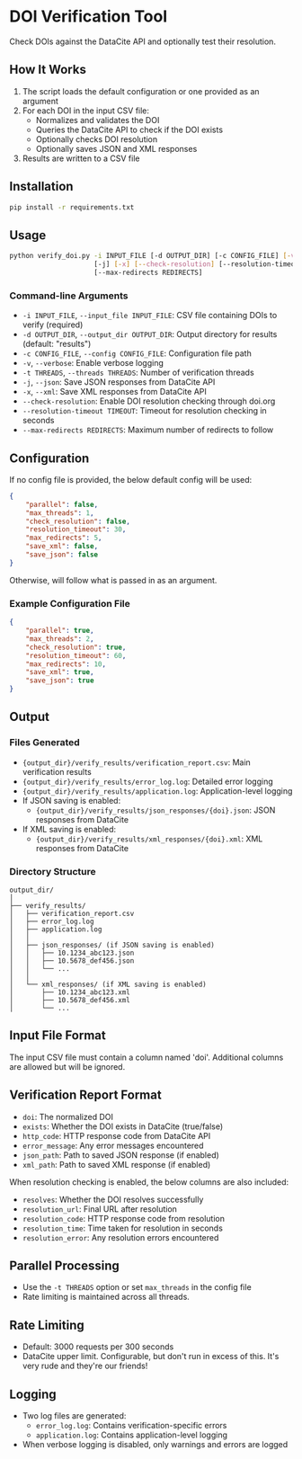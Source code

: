 # DOI Verification Tool

Check DOIs against the DataCite API and optionally test their resolution.

## How It Works

1. The script loads the default configuration or one provided as an argument
2. For each DOI in the input CSV file:
   - Normalizes and validates the DOI 
   - Queries the DataCite API to check if the DOI exists
   - Optionally checks DOI resolution
   - Optionally saves JSON and XML responses
3. Results are written to a CSV file


## Installation

```bash
pip install -r requirements.txt
```

## Usage

```bash
python verify_doi.py -i INPUT_FILE [-d OUTPUT_DIR] [-c CONFIG_FILE] [-v] [-t THREADS] 
                     [-j] [-x] [--check-resolution] [--resolution-timeout TIMEOUT] 
                     [--max-redirects REDIRECTS]
```

### Command-line Arguments

- `-i INPUT_FILE`, `--input_file INPUT_FILE`: CSV file containing DOIs to verify (required)
- `-d OUTPUT_DIR`, `--output_dir OUTPUT_DIR`: Output directory for results (default: "results")
- `-c CONFIG_FILE`, `--config CONFIG_FILE`: Configuration file path
- `-v`, `--verbose`: Enable verbose logging
- `-t THREADS`, `--threads THREADS`: Number of verification threads
- `-j`, `--json`: Save JSON responses from DataCite API
- `-x`, `--xml`: Save XML responses from DataCite API
- `--check-resolution`: Enable DOI resolution checking through doi.org
- `--resolution-timeout TIMEOUT`: Timeout for resolution checking in seconds
- `--max-redirects REDIRECTS`: Maximum number of redirects to follow

## Configuration

If no config file is provided, the below default config will be used:

```json
{
    "parallel": false,
    "max_threads": 1,
    "check_resolution": false,
    "resolution_timeout": 30,
    "max_redirects": 5,
    "save_xml": false,
    "save_json": false
}
```
Otherwise, will follow what is passed in as an argument.

### Example Configuration File

```json
{
    "parallel": true,
    "max_threads": 2,
    "check_resolution": true,
    "resolution_timeout": 60,
    "max_redirects": 10,
    "save_xml": true,
    "save_json": true
}
```

## Output

### Files Generated

- `{output_dir}/verify_results/verification_report.csv`: Main verification results
- `{output_dir}/verify_results/error_log.log`: Detailed error logging
- `{output_dir}/verify_results/application.log`: Application-level logging
- If JSON saving is enabled:
  - `{output_dir}/verify_results/json_responses/{doi}.json`: JSON responses from DataCite
- If XML saving is enabled:
  - `{output_dir}/verify_results/xml_responses/{doi}.xml`: XML responses from DataCite

### Directory Structure
```
output_dir/
│
├── verify_results/
│   ├── verification_report.csv
│   ├── error_log.log
│   ├── application.log
│   │
│   ├── json_responses/ (if JSON saving is enabled)
│   │   ├── 10.1234_abc123.json
│   │   ├── 10.5678_def456.json
│   │   └── ...
│   │
│   └── xml_responses/ (if XML saving is enabled)
│       ├── 10.1234_abc123.xml
│       ├── 10.5678_def456.xml
│       └── ...
```

## Input File Format

The input CSV file must contain a column named 'doi'. Additional columns are allowed but will be ignored. 

## Verification Report Format

- `doi`: The normalized DOI
- `exists`: Whether the DOI exists in DataCite (true/false)
- `http_code`: HTTP response code from DataCite API
- `error_message`: Any error messages encountered
- `json_path`: Path to saved JSON response (if enabled)
- `xml_path`: Path to saved XML response (if enabled)

When resolution checking is enabled, the below columns are also included:

- `resolves`: Whether the DOI resolves successfully
- `resolution_url`: Final URL after resolution
- `resolution_code`: HTTP response code from resolution
- `resolution_time`: Time taken for resolution in seconds
- `resolution_error`: Any resolution errors encountered

## Parallel Processing

- Use the `-t THREADS` option or set `max_threads` in the config file
- Rate limiting is maintained across all threads. 

## Rate Limiting

- Default: 3000 requests per 300 seconds
- DataCite upper limit. Configurable, but don't run in excess of this. It's very rude and they're our friends!

## Logging

- Two log files are generated:
  - `error_log.log`: Contains verification-specific errors
  - `application.log`: Contains application-level logging
- When verbose logging is disabled, only warnings and errors are logged

